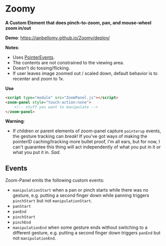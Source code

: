 # Zoomy

**A Custom Element that does pinch-to-zoom, pan, and mouse-wheel zoom in/out**

**Demo**: https://ianbellomy.github.io/Zoomy/deploy/

**Notes**: 
- Uses [PointerEvents](https://caniuse.com/#feat=pointer). 
- The contents are not constrained to the viewing area.
- Doesn't do tossing/flicking.
- If user leaves image zoomed out / scaled down, default behavior is to recenter and zoom to 1x.


**Use**
```HTML
<script type="module" src="ZoomPanel.js"></script>
<zoom-panel style="touch-action:none">
	<!-- stuff you want to manipulate -->
</zoom-panel>
```

**Warning**: 
- If children or parent elements of zoom-panel capture `pointerup` events, the gesture tracking can *break*! If you've got ways of making the pointerID caching/tracking more bullet proof, I'm all ears, but for now, I can't guarantee this thing will act independently of what you put in it or what you put it in. *Sad*.

## Events
Zoom-Panel emits the following custom events:

- `manipulationStart` when a pan or pinch starts while there was no gesture, e.g. putting a second finger down while panning triggers `pinchStart` but not `manipulationStart`.
- `panStart` 
- `panEnd`
- `pinchStart`
- `pinchEnd`
- `manipulationEnd` when some gesture ends without switching to a different gesture, e.g. putting a second finger down triggers `panEnd` but not `manipulationEnd`.
